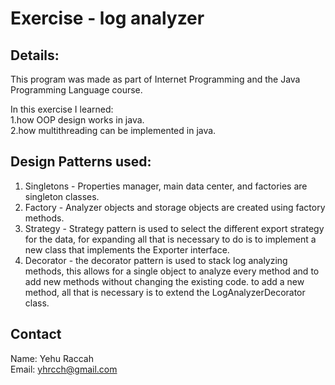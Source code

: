 
# Exercise - log analyzer
## Details:
This program was made as part of Internet Programming and the Java Programming Language course.  

  
In this exercise I learned:  
1.how OOP design works in java.  
2.how multithreading can be implemented in java.  


## Design Patterns used:
1. Singletons - Properties manager, main data center, and factories are singleton classes.
2. Factory - Analyzer objects and storage objects are created using factory methods.
3. Strategy - Strategy pattern is used to select the different export strategy for the data, for expanding all that is 
necessary to do is to implement a new class that implements the Exporter interface.
4. Decorator - the decorator pattern is used to stack log analyzing methods, this allows for a single object to analyze every method 
   and to add new methods without changing the existing code. to add a new method, all that is necessary is to extend the LogAnalyzerDecorator class.

## Contact
Name: Yehu Raccah  
Email: yhrcch@gmail.com

